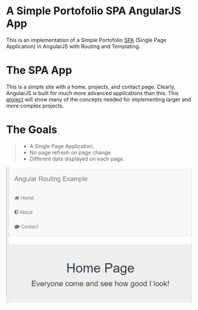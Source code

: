 # A Simple Portofolio SPA AngularJS App

This is an implementation of a Simple Portofolio [SPA] (Single Page Application) in AngularJS with Routing and Templating.

# The SPA App

This is a simple site with a home, projects, and contact page. Clearly, AngularJS is built for much more advanced applications than this. This [project] will show many of the concepts needed for implementing larger and more complex projects.

# The Goals

> - A Single Page Application.
> - No page refresh on page change.
> - Different data displayed on each page.

![Meteor SPA App](https://github.com/magesa/Simple-Portofolio-SPA-AngularJS/blob/master/SPA%20Img.PNG)

[SPA]: <https://en.wikipedia.org/wiki/Single-page_application>

[project]: <https://scotch.io/tutorials/single-page-apps-with-angularjs-routing-and-templating>

